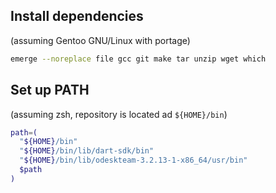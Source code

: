 ## Install dependencies ##

(assuming Gentoo GNU/Linux with portage)

```sh
emerge --noreplace file gcc git make tar unzip wget which
```

## Set up PATH ##

(assuming zsh, repository is located ad `${HOME}/bin`)

```sh
path=(
  "${HOME}/bin"
  "${HOME}/bin/lib/dart-sdk/bin"
  "${HOME}/bin/lib/odeskteam-3.2.13-1-x86_64/usr/bin"
  $path
)
```
